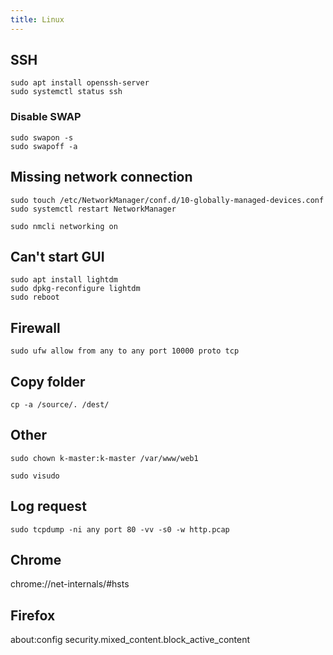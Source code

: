 ```yaml
---
title: Linux
---
```

## SSH
```
sudo apt install openssh-server
sudo systemctl status ssh
```
### Disable SWAP
```
sudo swapon -s
sudo swapoff -a
```

## Missing network connection
```
sudo touch /etc/NetworkManager/conf.d/10-globally-managed-devices.conf
sudo systemctl restart NetworkManager

sudo nmcli networking on
```
## Can't start GUI
```
sudo apt install lightdm  
sudo dpkg-reconfigure lightdm   
sudo reboot
```

## Firewall

```
sudo ufw allow from any to any port 10000 proto tcp
```

## Copy folder
```
cp -a /source/. /dest/
```

## Other
```
sudo chown k-master:k-master /var/www/web1
```
```
sudo visudo
```
## Log request
```
sudo tcpdump -ni any port 80 -vv -s0 -w http.pcap
```
## Chrome
chrome://net-internals/#hsts

## Firefox
about:config
security.mixed_content.block_active_content
